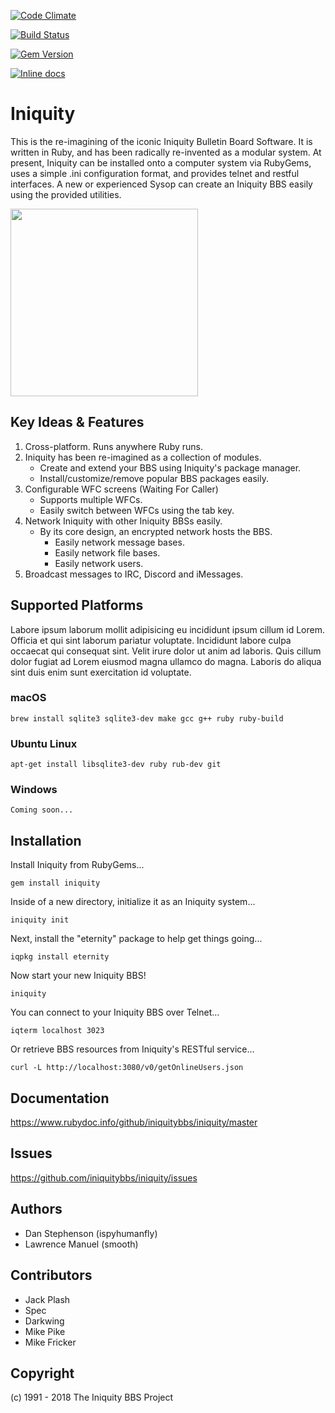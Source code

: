 [![Code Climate](https://codeclimate.com/github/dwyl/esta/badges/gpa.png)](https://codeclimate.com/github/iniquitybbs/iniquity)

[![Build Status](https://travis-ci.org/iniquitybbs/iniquity.png?branch=master)](https://travis-ci.org/iniquitybbs/iniquity)

[![Gem Version](https://badge.fury.io/rb/iniquity.png)](https://badge.fury.io/rb/iniquity)

[![Inline docs](http://inch-ci.org/github/iniquitybbs/iniquity.svg?branch=master)](http://inch-ci.org/github/iniquitybbs/iniquity)

# Iniquity

This is the re-imagining of the iconic Iniquity Bulletin Board Software. It is written in Ruby, and has been radically re-invented as a modular system. At present, Iniquity can be installed onto a computer system via RubyGems, uses a simple .ini configuration format, and provides telnet and restful interfaces. A new or experienced Sysop can create an Iniquity BBS easily using the provided utilities.

<p align="left">
    <img src="https://github.com/iniquitybbs/iniquity/blob/master/artwork/SyncTERM_-_Iniquity_BBS.png?raw=true" height="300">
</p>

## Key Ideas & Features

1. Cross-platform. Runs anywhere Ruby runs.
2. Iniquity has been re-imagined as a collection of modules.
    - Create and extend your BBS using Iniquity's package manager.
    - Install/customize/remove popular BBS packages easily.
3. Configurable WFC screens (Waiting For Caller)
    - Supports multiple WFCs.
    - Easily switch between WFCs using the tab key.
4. Network Iniquity with other Iniquity BBSs easily.
    - By its core design, an encrypted network hosts the BBS.
        - Easily network message bases.
        - Easily network file bases.
        - Easily network users.
5. Broadcast messages to IRC, Discord and iMessages.

## Supported Platforms

Labore ipsum laborum mollit adipisicing eu incididunt ipsum cillum id Lorem. Officia et qui sint laborum pariatur voluptate. Incididunt labore culpa occaecat qui consequat sint. Velit irure dolor ut anim ad laboris. Quis cillum dolor fugiat ad Lorem eiusmod magna ullamco do magna. Laboris do aliqua sint duis enim sunt exercitation id voluptate.
### macOS

    brew install sqlite3 sqlite3-dev make gcc g++ ruby ruby-build

### Ubuntu Linux

    apt-get install libsqlite3-dev ruby rub-dev git

### Windows

    Coming soon...

## Installation

Install Iniquity from RubyGems...

    gem install iniquity

Inside of a new directory, initialize it as an Iniquity system...

    iniquity init

Next, install the "eternity" package to help get things going...

    iqpkg install eternity

Now start your new Iniquity BBS!

    iniquity

You can connect to your Iniquity BBS over Telnet...

    iqterm localhost 3023

Or retrieve BBS resources from Iniquity's RESTful service...

    curl -L http://localhost:3080/v0/getOnlineUsers.json

## Documentation

https://www.rubydoc.info/github/iniquitybbs/iniquity/master

## Issues

https://github.com/iniquitybbs/iniquity/issues

## Authors

* Dan Stephenson (ispyhumanfly)
* Lawrence Manuel (smooth)

## Contributors

* Jack Plash
* Spec
* Darkwing
* Mike Pike
* Mike Fricker

## Copyright

(c) 1991 - 2018 The Iniquity BBS Project